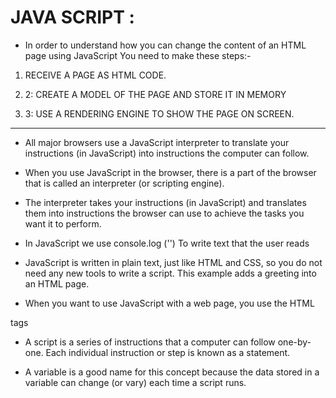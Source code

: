 # JAVA SCRIPT :
*  In order to understand how you can change the content of an HTML page using JavaScript You need to make these steps:-

1) RECEIVE A PAGE AS
HTML CODE.

2) 2: CREATE A MODEL OF
THE PAGE AND STORE
IT IN MEMORY 

3) 3: USE A RENDERING
ENGINE TO SHOW THE
PAGE ON SCREEN.
____________________________________________________


* All major browsers use a JavaScript interpreter to translate your
instructions (in JavaScript) into instructions the computer can follow.
* When you use JavaScript in
the browser, there is a part of
the browser that is called an
interpreter (or scripting engine).
* The interpreter takes your
instructions (in JavaScript) and
translates them into instructions
the browser can use to achieve
the tasks you want it to perform.

* In JavaScript we use console.log ('')
To write text that the user reads

* JavaScript is written in plain text, just like HTML and CSS, so you do not
need any new tools to write a script. This example adds a greeting into an
HTML page. 

* When you want to use JavaScript with a web page, you use the HTML
<script> element to tell the browser it is coming across a script.
Its s re attribute tells people where the JavaScript file is stored.

* You may see JavaScript in the HTML between
opening <script> and closing </script> tags

* A script is a series of instructions that a computer can follow one-by-one.
Each individual instruction or step is known as a statement.

* A variable is a good name for this
concept because the data stored
in a variable can change (or vary)
each time a script runs.